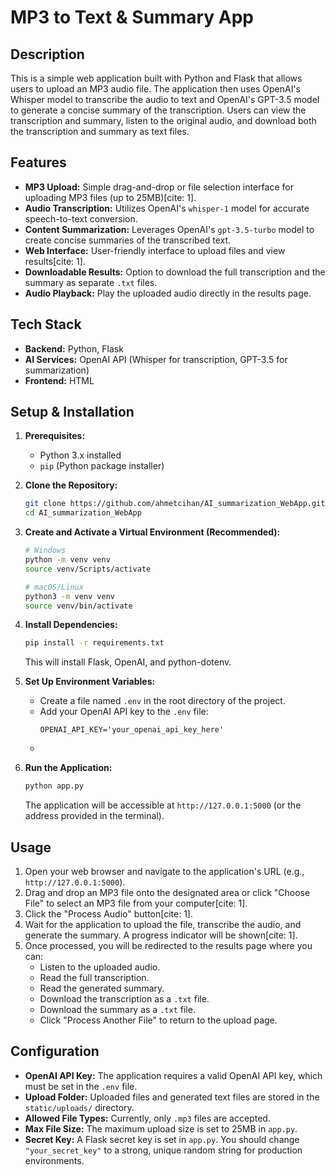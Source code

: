 # MP3 to Text & Summary App

## Description

This is a simple web application built with Python and Flask that allows users to upload an MP3 audio file. The application then uses OpenAI's Whisper model to transcribe the audio to text and OpenAI's GPT-3.5 model to generate a concise summary of the transcription. Users can view the transcription and summary, listen to the original audio, and download both the transcription and summary as text files.

## Features

* **MP3 Upload:** Simple drag-and-drop or file selection interface for uploading MP3 files (up to 25MB)[cite: 1].
* **Audio Transcription:** Utilizes OpenAI's `whisper-1` model for accurate speech-to-text conversion.
* **Content Summarization:** Leverages OpenAI's `gpt-3.5-turbo` model to create concise summaries of the transcribed text.
* **Web Interface:** User-friendly interface to upload files and view results[cite: 1].
* **Downloadable Results:** Option to download the full transcription and the summary as separate `.txt` files.
* **Audio Playback:** Play the uploaded audio directly in the results page.

## Tech Stack

* **Backend:** Python, Flask
* **AI Services:** OpenAI API (Whisper for transcription, GPT-3.5 for summarization)
* **Frontend:** HTML

## Setup & Installation

1.  **Prerequisites:**
    * Python 3.x installed
    * `pip` (Python package installer)

2.  **Clone the Repository:**
    ```bash
    git clone https://github.com/ahmetcihan/AI_summarization_WebApp.git
    cd AI_summarization_WebApp
    ```

3.  **Create and Activate a Virtual Environment (Recommended):**
    ```bash
    # Windows
    python -m venv venv
    source venv/Scripts/activate

    # macOS/Linux
    python3 -m venv venv
    source venv/bin/activate
    ```

4.  **Install Dependencies:**
    ```bash
    pip install -r requirements.txt
    ```
    This will install Flask, OpenAI, and python-dotenv.

5.  **Set Up Environment Variables:**
    * Create a file named `.env` in the root directory of the project.
    * Add your OpenAI API key to the `.env` file:
        ```
        OPENAI_API_KEY='your_openai_api_key_here'
        ```
    *

6.  **Run the Application:**
    ```bash
    python app.py
    ```
    The application will be accessible at `http://127.0.0.1:5000` (or the address provided in the terminal).

## Usage

1.  Open your web browser and navigate to the application's URL (e.g., `http://127.0.0.1:5000`).
2.  Drag and drop an MP3 file onto the designated area or click "Choose File" to select an MP3 file from your computer[cite: 1].
3.  Click the "Process Audio" button[cite: 1].
4.  Wait for the application to upload the file, transcribe the audio, and generate the summary. A progress indicator will be shown[cite: 1].
5.  Once processed, you will be redirected to the results page where you can:
    * Listen to the uploaded audio.
    * Read the full transcription.
    * Read the generated summary.
    * Download the transcription as a `.txt` file.
    * Download the summary as a `.txt` file.
    * Click "Process Another File" to return to the upload page.

## Configuration

* **OpenAI API Key:** The application requires a valid OpenAI API key, which must be set in the `.env` file.
* **Upload Folder:** Uploaded files and generated text files are stored in the `static/uploads/` directory.
* **Allowed File Types:** Currently, only `.mp3` files are accepted.
* **Max File Size:** The maximum upload size is set to 25MB in `app.py`.
* **Secret Key:** A Flask secret key is set in `app.py`. You should change `"your_secret_key"` to a strong, unique random string for production environments.
